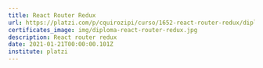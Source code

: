 ```yaml
---
title: React Router Redux
url: https://platzi.com/p/cquirozipi/curso/1652-react-router-redux/diploma/detalle/
certificates_image: img/diploma-react-router-redux.jpg
description: React router redux
date: 2021-01-21T00:00:00.101Z
institute: platzi
---
```

